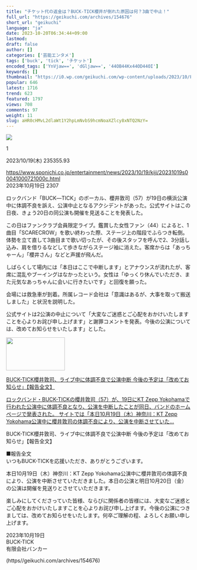 ```yaml
---
title: "チケット代の返金は？BUCK-TICK櫻井が倒れた原因は何？3曲で中止！"
full_url: "https://geikuchi.com/archives/154676"
short_url: "geikuchi"
language: "ja"
date: 2023-10-20T06:34:44+09:00
lastmod: 
draft: false
author: []
categories: ['芸能エンタメ']
tags: ['buck', 'tick', 'チケット']
encoded_tags: ['YnVjaw==', 'dGljaw==', '44OB44Kx44OD44OI']
keywords: []
thumbnail: "https://i0.wp.com/geikuchi.com/wp-content/uploads/2023/10/F8z0VBubYAAkvuQ.jpg?fit=1200%2C800&ssl=1"
popular: 646
latest: 1716
trend: 623
featured: 1797
views: 708
comments: 97
weight: 11
slug: aHR0cHMvL2dlaWt1Y2hpLmNvbS9hcmNoaXZlcy8xNTQ2NzY=
---
```


![](https://i0.wp.com/geikuchi.com/wp-content/uploads/2023/10/F8z0VBubYAAkvuQ.jpg?fit=1200%2C800&ssl=1)

<div><p class='t_h'><p>1 <p> 2023/10/19(木) 235355.93 </p></p></p><p> <a rel='noopener' target='_blank' href='https//www.sponichi.co.jp/entertainment/news/2023/10/19/kiji/20231019s00041000721000c.html'>https//www.sponichi.co.jp/entertainment/news/2023/10/19/kiji/20231019s00041000721000c.html</a><br> 2023年10月19日 2307 </p> <p>ロックバンド「BUCK―TICK」のボーカル、櫻井敦司（57）が19日の横浜公演中に体調不良を訴え、公演中止となるアクシデントがあった。公式サイトはこの日夜、きょう20日の同公演も開催を見送ることを発表した。</p> <p>この日はファンクラブ会員限定ライブ。鑑賞した女性ファン（44）によると、1曲目「SCARECROW」を歌い終わった際、ステージ上の階段でふらつき転倒。体勢を立て直して3曲目まで歌い切ったが、その後スタッフを呼んで2、3分話し込み、肩を借りるなどして歩きながらステージ袖に消えた。客席からは「あっちゃーん」「櫻井さん」などと声援が飛んだ。</p> <p>しばらくして場内には「本日はここで中断します」とアナウンスが流れたが、客席に混乱やブーイングはなかったという。女性は「ゆっくり休んでいただき、また元気なあっちゃんに会いに行きたいです」と回復を願った。</p> <p>会場には救急車が到着。所属レコード会社は「意識はあるが、大事を取って搬送しました」と状況を説明した。</p> <p>公式サイトは2公演の中止について「大変なご迷惑とご心配をおかけいたしますことを心よりお詫び申し上げます」と謝罪コメントを発表。今後の公演については、改めてお知らせをいたします」とした。</p> <a rel='noopener' target='_blank' href='https//www.oricon.co.jp/news/2299342/' title='BUCK-TICK櫻井敦司、ライブ中に体調不良で公演中断 今後の予定は「改めてお知らせ」【報告全文】 ' class='blogcard-wrap external-blogcard-wrap a-wrap cf'><p class='blogcard-label external-blogcard-label'><p class='fa'></p></p><img src='https//i0.wp.com/geikuchi.com/wp-content/uploads/cocoon-resources/blog-card-cache/419c583f0229dbf70bbca05c5070af29.jpg?resize=160%2C90&ssl=1' alt='' class='blogcard-thumb-image external-blogcard-thumb-image' width='160' height='90'><p class='blogcard-title external-blogcard-title'>BUCK-TICK櫻井敦司、ライブ中に体調不良で公演中断 今後の予定は「改めてお知らせ」【報告全文】 </p><p class='blogcard-snippet external-blogcard-snippet'> ロックバンド・BUCK-TICKの櫻井敦司（57）が、19日にKT Zepp Yokohamaで行われた公演中に体調不良となり、公演を中断したことが同日、バンドのホームページで発表された。 サイトでは「本日10月19日（木）神奈川：KT Zepp Yokohama公演中に櫻井敦司の体調不良により、公演を中断させていた...</p></a> <p>BUCK-TICK櫻井敦司、ライブ中に体調不良で公演中断 今後の予定は「改めてお知らせ」【報告全文】</p> <p>■報告全文<br> いつもBUCK-TICKを応援いただき、ありがとうございます。</p> <p>本日10月19日（木）神奈川：KT Zepp Yokohama公演中に櫻井敦司の体調不良により、公演を中断させていただきました。本日の公演と明日10月20日（金）の公演は開催を見送りとさせていただきます。</p> <p>楽しみにしてくださっていた皆様、ならびに関係者の皆様には、大変なご迷惑とご心配をおかけいたしますことを心よりお詫び申し上げます。今後の公演につきましては、改めてお知らせをいたします。何卒ご理解の程、よろしくお願い申し上げます。</p> <p>2023年10月19日<br> BUCK-TICK<br> 有限会社バンカー</p> </div>

(https//geikuchi.com/archives/154676)
